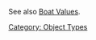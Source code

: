 See also [Boat Values](Boat_Values.md "wikilink").

[Category: Object Types](Category:_Object_Types "wikilink")
